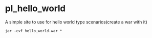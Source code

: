 # pl_hello_world
A simple site to use for hello world type scenarios(create a war with it)

```
jar -cvf hello_world.war *
```
